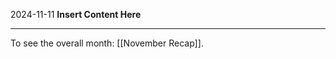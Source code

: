 2024-11-11
__Insert Content Here__
_______________________
To see the overall month: [[November Recap]].